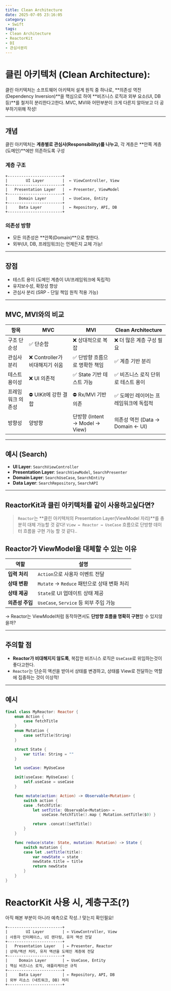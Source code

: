 ```yaml
---
title: Clean Architecture
date: 2025-07-05 23:16:05
category:
 - Swift
tags: 
- Clean Architecture
- ReactorKit
- DI
- 관심사분리
---
```


# 클린 아키텍처 (Clean Architecture):

클린 아키텍처는 소프트웨어 아키텍처 설계 원칙 중 하나로, **의존성 역전(Dependency Inversion)**을 핵심으로 하여 **비즈니스 로직과 외부 요소(UI, DB 등)**를 철저히 분리한다고한다.
 MVC, MVI와 어떤부분이 크게 다른지 알아보고 더 공부하기위해 작성!

---

## 개념
클린 아키텍처는 **계층별로 관심사(Responsibility)를 나누고**, 각 계층은 **안쪽 계층(도메인)**에만 의존하도록 구성

### 계층 구조
```
+------------------------+  
|        UI Layer        |  ← ViewController, View
+------------------------+  
|   Presentation Layer   |  ← Presenter, ViewModel
+------------------------+  
|     Domain Layer       |  ← UseCase, Entity
+------------------------+  
|     Data Layer         |  ← Repository, API, DB
+------------------------+
```

### 의존성 방향
- 모든 의존성은 **안쪽(Domain)**으로 향한다.
- 외부(UI, DB, 프레임워크)는 언제든지 교체 가능!

---

## 장점
- 테스트 용이 (도메인 계층이 UI/프레임워크에 독립적)
- 유지보수성, 확장성 향상
- 관심사 분리 (SRP - 단일 책임 원칙 적용 가능)

---

## MVC, MVI와의 비교

| 항목              | MVC                                | MVI                                           | Clean Architecture                         |
|-------------------|-------------------------------------|-----------------------------------------------|--------------------------------------------|
| 구조 단순성       | ✅ 단순함                          | ❌ 상대적으로 복잡                          | ❌ 더 많은 계층 구성 필요                 |
| 관심사 분리       | ❌ Controller가 비대해지기 쉬움   | ✅ 단방향 흐름으로 명확한 책임               | ✅ 계층 기반 분리                          |
| 테스트 용이성     | ❌ UI 의존적                        | ✅ State 기반 테스트 가능                    | ✅ 비즈니스 로직 단위로 테스트 용이       |
| 프레임워크 의존성 | ⛔ UIKit에 강한 결합               | ⛔ Rx/MVI 기반 의존                           | ✅ 도메인 레이어는 프레임워크에 독립적    |
| 방향성            | 양방향                              | 단방향 (Intent → Model → View)              | 의존성 역전 (Data → Domain ← UI)          |

---

## 예시 (Search)

- **UI Layer**: `SearchViewController`
- **Presentation Layer**: `SearchViewModel`, `SearchPresenter`
- **Domain Layer**: `SearchUseCase`, `SearchEntity`
- **Data Layer**: `SearchRepository`, `SearchAPI`

---

## ReactorKit과 클린 아키텍처를 같이 사용하고싶다면?
> `Reactor`는 **클린 아키텍처의 Presentation Layer(ViewModel 자리)**를 충분히 대체 가능할 것 같다!
> `View ↔ Reactor ↔ UseCase` 흐름으로 단방향 데이터 흐름을 구현 가능 할 것 같다..

## Reactor가 ViewModel을 대체할 수 있는 이유
| 역할         | 설명 |
|--------------|------|
| **입력 처리**    | `Action`으로 사용자 이벤트 전달 |
| **상태 변환**    | `Mutate` → `Reduce` 패턴으로 상태 변화 처리 |
| **상태 제공**    | `State`로 UI 업데이트 상태 제공 |
| **의존성 주입**  | `UseCase`, `Service` 등 외부 주입 가능 |

→ Reactor는 ViewModel처럼 동작하면서도 **단방향 흐름을 명확히 구현**할 수 있지않을까?

---

## 주의할 점

- **Reactor가 비대해지지 않도록**, 복잡한 비즈니스 로직은 `UseCase`로 위임하는것이 좋다고한다.
- `Reactor`는 단순히 액션을 받아서 상태를 변경하고, 상태를 View로 전달하는 역할에 집중하는 것이 이상적!

---

## 예시

```swift
final class MyReactor: Reactor {
    enum Action {
        case fetchTitle
    }
    enum Mutation {
        case setTitle(String)
    }

    struct State {
        var title: String = ""
    }

    let useCase: MyUseCase

    init(useCase: MyUseCase) {
        self.useCase = useCase
    }

    func mutate(action: Action) -> Observable<Mutation> {
        switch action {
        case .fetchTitle:
            let setTitle: Observable<Mutation> = 
                useCase.fetchTitle().map { Mutation.setTitle($0) }

            return .concat([setTitle])
        }
    }

    func reduce(state: State, mutation: Mutation) -> State {
        switch mutation {
        case let .setTitle(title):
            var newState = state
            newState.title = title
            return newState
        }
    }
}
```

# ReactorKit 사용 시, 계층구조(?)
아직 해본 부분이 아니라 예측으로 작성..! 맞는지 확인필요!

```
+------------------------+  
|        UI Layer        | ← ViewController, View
| 사용자 인터페이스, UI 렌더링, 유저 액션 전달
+------------------------+  
|   Presentation Layer   | ← Presenter, Reactor
| 상태/액션 처리, 유저 액션을 도메인 계층에 전달
+------------------------+  
|     Domain Layer       | ← UseCase, Entity
| 핵심 비즈니스 로직, 애플리케이션 규칙
+------------------------+  
|     Data Layer         | ← Repository, API, DB
| 외부 리소스 (네트워크, DB) 처리
+------------------------+
```
